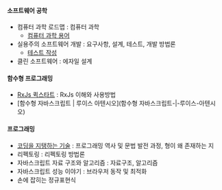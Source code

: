 #### 소프트웨어 공학
- 컴퓨터 과학 로드맵 : 컴퓨터 과학
  - [컴퓨터 과학 용어](컴퓨터-과학-용어)
- 실용주의 소프트웨어 개발 : 요구사항, 설계, 테스트, 개발 방법론
  - [테스트 작성](테스트-작성)
- 클린 소프트웨어 : 에자일 설계

#### 함수형 프로그래밍
- [RxJs 퀵스타트](RxJs-퀵스타트) : RxJs 이해와 사용방법
- [함수형 자바스크립트 | 루이스 아텐시오](함수형 자바스크립트-|-루이스-아텐시오)
#### 프로그래밍
- [코딩을 지탱하는 기술](코딩을-지탱하는-기술-요약) : 프로그래밍 역사 및 문법 발전 과정, 형이 왜 존재하는 지
- 리펙토링 : 리펙토링 방법론
- 자바스크립트 자료 구조와 알고리즘 : 자료구조, 알고리즘
- 자바스크립트 성능 이야기 : 브라우저 동작 및 최적화
- 손에 잡히는 정규표현식